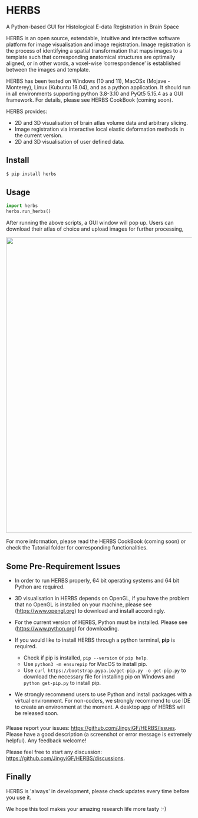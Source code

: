 # HERBS
A Python-based GUI for Histological E-data Registration in Brain Space


HERBS is an open source, extendable, intuitive and interactive software platform for image visualisation and image registration. Image registration is the process of identifying a spatial transformation that maps images to a template such that corresponding anatomical structures are optimally aligned, or in other words, a voxel-wise ‘correspondence’ is established between the images and template.

HERBS has been tested on Windows (10 and 11), MacOSx (Mojave - Monterey), Linux (Kubuntu 18.04), and as a python application. It should run in all environments supporting python 3.8-3.10 and PyQt5 5.15.4 as a GUI framework. For details, please see HERBS CookBook (coming soon).

HERBS provides:

- 2D and 3D visualisation of brain atlas volume data and arbitrary slicing.
- Image registration via interactive local elastic deformation methods in the current version.
- 2D and 3D visualisation of user defined data.

## Install

```python
$ pip install herbs
```

## Usage

```python
import herbs
herbs.run_herbs()
```

After running the above scripts, a GUI window will pop up. Users can download their atlas of choice and upload images for further processing,

<img src="./herbs/herbs.png" width="800px"></img>

For more information, please read the HERBS CookBook (coming soon) or check the Tutorial folder for corresponding functionalities.

## Some Pre-Requirement Issues

- In order to run HERBS properly, 64 bit operating systems and 64 bit Python are required.

- 3D visualisation in HERBS depends on OpenGL, if you have the problem that no OpenGL is installed on your machine, please see (https://www.opengl.org) to download and install accordingly. 

- For the current version of HERBS, Python must be installed. Please see (https://www.python.org) for downloading.

- If you would like to install HERBS through a python terminal, **pip** is required. 
	- Check if pip is installed, `pip --version` or `pip help`.
	- Use `python3 -m ensurepip` for MacOS to install pip.
	- Use `curl https://bootstrap.pypa.io/get-pip.py -o get-pip.py` to download the necessary file for installing pip on Windows and `python get-pip.py` to install pip.

- We strongly recommend users to use Python and install packages with a virtual environment. For non-coders, we strongly recommend to use IDE to create an environment at the moment. A desktop app of HERBS will be released soon.   

### 
Please report your issues: https://github.com/JingyiGF/HERBS/issues. Please have a good description (a screenshot or error message is extremely helpful). Any feedback welcome!

Please feel free to start any discussion: https://github.com/JingyiGF/HERBS/discussions.

## Finally
HERBS is 'always' in development, please check updates every time before you use it.


We hope this tool makes your amazing research life more tasty :-)
